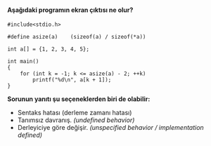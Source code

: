 #### Aşağıdaki programın ekran çıktısı ne olur?

```
#include<stdio.h>

#define asize(a)	(sizeof(a) / sizeof(*a))

int a[] = {1, 2, 3, 4, 5};

int main()
{
	for (int k = -1; k <= asize(a) - 2; ++k)
		printf("%d\n", a[k + 1]);
}
```

__Sorunun yanıtı şu seçeneklerden biri de olabilir:__</br>
+ Sentaks hatası (derleme zamanı hatası)
+ Tanımsız davranış. _(undefined behavior)_
+ Derleyiciye göre değişir. _(unspecified behavior / implementation defined)_

